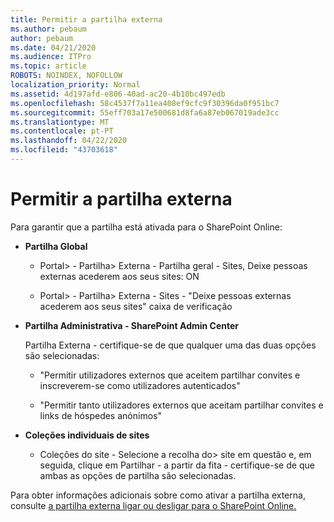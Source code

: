 ```yaml
---
title: Permitir a partilha externa
ms.author: pebaum
author: pebaum
ms.date: 04/21/2020
ms.audience: ITPro
ms.topic: article
ROBOTS: NOINDEX, NOFOLLOW
localization_priority: Normal
ms.assetid: 4d197afd-e806-40ad-ac20-4b10bc497edb
ms.openlocfilehash: 58c4537f7a11ea408ef9cfc9f30396da0f951bc7
ms.sourcegitcommit: 55eff703a17e500681d8fa6a87eb067019ade3cc
ms.translationtype: MT
ms.contentlocale: pt-PT
ms.lasthandoff: 04/22/2020
ms.locfileid: "43703618"
---
```

# <a name="enable-external-sharing"></a>Permitir a partilha externa

 Para garantir que a partilha está ativada para o SharePoint Online:
  
- **Partilha Global**
    
  - Portal\> - Partilha\> Externa - Partilha geral - Sites, Deixe pessoas externas acederem aos seus sites: ON
    
  - Portal\> - Partilha\> Externa - Sites - "Deixe pessoas externas acederem aos seus sites" caixa de verificação
    
- **Partilha Administrativa - SharePoint Admin Center**
    
    Partilha Externa - certifique-se de que qualquer uma das duas opções são selecionadas:
    
  - "Permitir utilizadores externos que aceitem partilhar convites e inscreverem-se como utilizadores autenticados"
    
  - "Permitir tanto utilizadores externos que aceitam partilhar convites e links de hóspedes anónimos"
    
- **Coleções individuais de sites**
    
  - Coleções do site - Selecione a recolha do\> site em questão e, em seguida, clique em Partilhar - a partir da fita - certifique-se de que ambas as opções de partilha são selecionadas.
    
Para obter informações adicionais sobre como ativar a partilha externa, consulte [a partilha externa ligar ou desligar para o SharePoint Online.](https://go.microsoft.com/fwlink/?linkid=2047681&amp;clcid=0x409)
  

